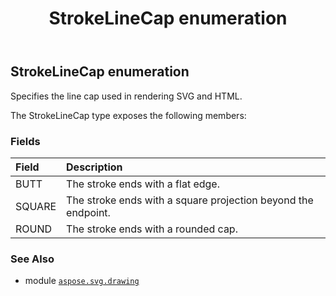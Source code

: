﻿---
title: StrokeLineCap enumeration
second_title: Aspose.SVG for Python via .NET API References
description: 
type: docs
weight: 350
url: /python-net/aspose.svg.drawing/strokelinecap/
is_root: false
---

## StrokeLineCap enumeration

Specifies the line cap used in rendering SVG and HTML.



The StrokeLineCap type exposes the following members:

### Fields
| Field | Description |
| :- | :- |
| BUTT | The stroke ends with a flat edge. |
| SQUARE | The stroke ends with a square projection beyond the endpoint. |
| ROUND | The stroke ends with a rounded cap. |



### See Also
* module [`aspose.svg.drawing`](..)

